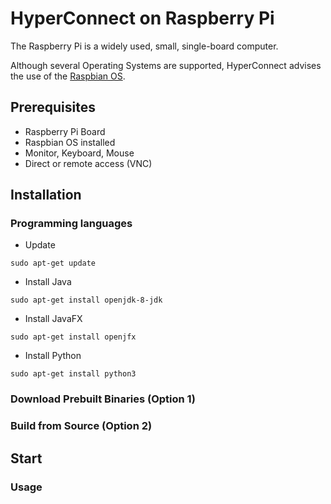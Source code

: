 # HyperConnect on Raspberry Pi

The Raspberry Pi is a widely used, small, single-board computer.

Although several Operating Systems are supported, HyperConnect advises the use of the [Raspbian OS](https://www.raspberrypi.org/downloads/raspbian/).

## Prerequisites
- Raspberry Pi Board
- Raspbian OS installed
- Monitor, Keyboard, Mouse
- Direct or remote access (VNC)

## Installation

### Programming languages
- Update
```
sudo apt-get update
```
- Install Java
```
sudo apt-get install openjdk-8-jdk
```
- Install JavaFX
```
sudo apt-get install openjfx
```
- Install Python
```
sudo apt-get install python3
```

### Download Prebuilt Binaries (Option 1)


### Build from Source (Option 2)


## Start

### Usage
